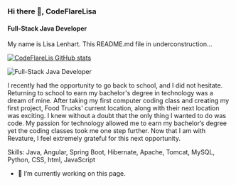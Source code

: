 ### Hi there 👋, CodeFlareLisa
#### Full-Stack Java Developer

My name is Lisa Lenhart. This README.md file in underconstruction...

[![CodeFlareLis GitHub stats](https://github-readme-stats.vercel.app/api?username=codeflarelisa)](https://github.com/anuraghazra/github-readme-stats)


![Full-Stack Java Developer](https://arturssmirnovs.github.io/github-profile-readme-generator/images/banner.png)

I recently had the opportunity to go back to school, and I did not hesitate. Returning to school to earn my bachelor's degree in technology was a dream of mine. After taking my first computer coding class and creating my first project, Food Trucks' current location, along with their next location was exciting. I knew without a doubt that the only thing I wanted to do was code. My passion for technology allowed me to earn my bachelor’s degree yet the coding classes took me one step further.  Now that I am with Revature, I feel extremely grateful for this next opportunity.


Skills: Java, Angular, Spring Boot, Hibernate, Apache, Tomcat, MySQL, Python, CSS, html, JavaScript

- 🔭 I’m currently working on this page. 





